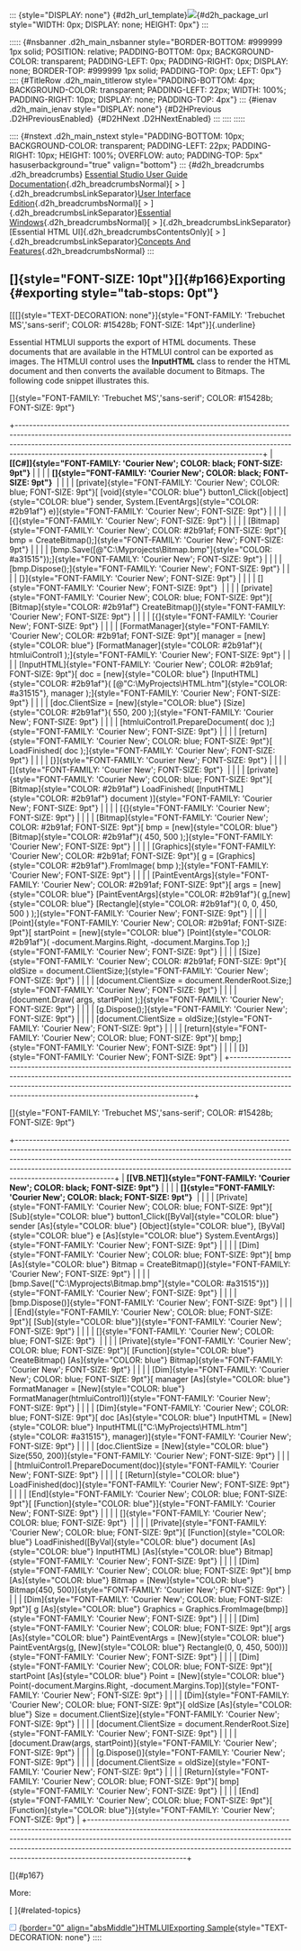 ::: {style="DISPLAY: none"}
[](ms-xhelp:///?Id=d2h_url_template){#d2h_url_template}![](!package_url!){#d2h_package_url style="WIDTH: 0px; DISPLAY: none; HEIGHT: 0px"}
:::

::::: {#nsbanner .d2h_main_nsbanner style="BORDER-BOTTOM: #999999 1px solid; POSITION: relative; PADDING-BOTTOM: 0px; BACKGROUND-COLOR: transparent; PADDING-LEFT: 0px; PADDING-RIGHT: 0px; DISPLAY: none; BORDER-TOP: #999999 1px solid; PADDING-TOP: 0px; LEFT: 0px"}
:::: {#TitleRow .d2h_main_titlerow style="PADDING-BOTTOM: 4px; BACKGROUND-COLOR: transparent; PADDING-LEFT: 22px; WIDTH: 100%; PADDING-RIGHT: 10px; DISPLAY: none; PADDING-TOP: 4px"}
::: {#ienav .d2h_main_ienav style="DISPLAY: none"}
[](ms-xhelp:///?Id=6dce74a2-bbec-4c9a-b1b6-446d70cc2c52){#D2HPrevious .D2HPreviousEnabled}  [](ms-xhelp:///?Id=5d5ffbd0-ef20-4698-8f19-d282cd271ba2){#D2HNext .D2HNextEnabled}
:::
::::
:::::

:::: {#nstext .d2h_main_nstext style="PADDING-BOTTOM: 10px; BACKGROUND-COLOR: transparent; PADDING-LEFT: 22px; PADDING-RIGHT: 10px; HEIGHT: 100%; OVERFLOW: auto; PADDING-TOP: 5px" hasuserbackground="true" valign="bottom"}
::: {#d2h_breadcrumbs .d2h_breadcrumbs}
[Essential Studio User Guide Documentation](ms-xhelp:///?Id=12457748-09e3-4d74-a240-8e049cedf030){.d2h_breadcrumbsNormal}[ \> ]{.d2h_breadcrumbsLinkSeparator}[User Interface Edition](ms-xhelp:///?Id=c29296b7-531c-413b-a0ec-488ca1f7f669){.d2h_breadcrumbsNormal}[ \> ]{.d2h_breadcrumbsLinkSeparator}[Essential Windows](ms-xhelp:///?Id=e60759d8-47a4-4570-9d7a-16a68d63f2ea){.d2h_breadcrumbsNormal}[ \> ]{.d2h_breadcrumbsLinkSeparator}[Essential HTML UI]{.d2h_breadcrumbsContentsOnly}[ \> ]{.d2h_breadcrumbsLinkSeparator}[Concepts And Features](ms-xhelp:///?Id=fcb5d682-601f-4d1c-ae54-299d1cc60ad8){.d2h_breadcrumbsNormal}
:::

## []{style="FONT-SIZE: 10pt"}[]{#p166}Exporting {#exporting style="tab-stops: 0pt"}

[[[]{style="TEXT-DECORATION: none"}]{style="FONT-FAMILY: 'Trebuchet MS','sans-serif'; COLOR: #15428b; FONT-SIZE: 14pt"}]{.underline} 

Essential HTMLUI supports the export of HTML documents. These documents that are available in the HTMLUI control can be exported as images. The HTMLUI control uses the **InputHTML** class to render the HTML document and then converts the available document to Bitmaps. The following code snippet illustrates this.

[]{style="FONT-FAMILY: 'Trebuchet MS','sans-serif'; COLOR: #15428b; FONT-SIZE: 9pt"} 

+--------------------------------------------------------------------------------------------------------------------------------------------------------------------------------------------------------------------------------------------------------------------------------------------------------------+
| **[\[C#\]]{style="FONT-FAMILY: 'Courier New'; COLOR: black; FONT-SIZE: 9pt"}**                                                                                                                                                                                                                               |
|                                                                                                                                                                                                                                                                                                              |
| **[]{style="FONT-FAMILY: 'Courier New'; COLOR: black; FONT-SIZE: 9pt"}**                                                                                                                                                                                                                                     |
|                                                                                                                                                                                                                                                                                                              |
| [private]{style="FONT-FAMILY: 'Courier New'; COLOR: blue; FONT-SIZE: 9pt"}[ [void]{style="COLOR: blue"} button1_Click([object]{style="COLOR: blue"} sender, System.[EventArgs]{style="COLOR: #2b91af"} e)]{style="FONT-FAMILY: 'Courier New'; FONT-SIZE: 9pt"}                                               |
|                                                                                                                                                                                                                                                                                                              |
| [{]{style="FONT-FAMILY: 'Courier New'; FONT-SIZE: 9pt"}                                                                                                                                                                                                                                                      |
|                                                                                                                                                                                                                                                                                                              |
| [Bitmap]{style="FONT-FAMILY: 'Courier New'; COLOR: #2b91af; FONT-SIZE: 9pt"}[ bmp = CreateBitmap();]{style="FONT-FAMILY: 'Courier New'; FONT-SIZE: 9pt"}                                                                                                                                                     |
|                                                                                                                                                                                                                                                                                                              |
| [bmp.Save([@\"C:\\Myprojects\\Bitmap.bmp\"]{style="COLOR: #a31515"});]{style="FONT-FAMILY: 'Courier New'; FONT-SIZE: 9pt"}                                                                                                                                                                                   |
|                                                                                                                                                                                                                                                                                                              |
| [bmp.Dispose();]{style="FONT-FAMILY: 'Courier New'; FONT-SIZE: 9pt"}                                                                                                                                                                                                                                         |
|                                                                                                                                                                                                                                                                                                              |
| [}]{style="FONT-FAMILY: 'Courier New'; FONT-SIZE: 9pt"}                                                                                                                                                                                                                                                      |
|                                                                                                                                                                                                                                                                                                              |
| []{style="FONT-FAMILY: 'Courier New'; FONT-SIZE: 9pt"}                                                                                                                                                                                                                                                       |
|                                                                                                                                                                                                                                                                                                              |
| [private]{style="FONT-FAMILY: 'Courier New'; COLOR: blue; FONT-SIZE: 9pt"}[ [Bitmap]{style="COLOR: #2b91af"} CreateBitmap()]{style="FONT-FAMILY: 'Courier New'; FONT-SIZE: 9pt"}                                                                                                                             |
|                                                                                                                                                                                                                                                                                                              |
| [{]{style="FONT-FAMILY: 'Courier New'; FONT-SIZE: 9pt"}                                                                                                                                                                                                                                                      |
|                                                                                                                                                                                                                                                                                                              |
| [FormatManager]{style="FONT-FAMILY: 'Courier New'; COLOR: #2b91af; FONT-SIZE: 9pt"}[ manager = [new]{style="COLOR: blue"} [FormatManager]{style="COLOR: #2b91af"}( htmluiControl1 );]{style="FONT-FAMILY: 'Courier New'; FONT-SIZE: 9pt"}                                                                    |
|                                                                                                                                                                                                                                                                                                              |
| [InputHTML]{style="FONT-FAMILY: 'Courier New'; COLOR: #2b91af; FONT-SIZE: 9pt"}[ doc = [new]{style="COLOR: blue"} [InputHTML]{style="COLOR: #2b91af"}( [@\"C:\\MyProjects\\HTML.htm\"]{style="COLOR: #a31515"}, manager );]{style="FONT-FAMILY: 'Courier New'; FONT-SIZE: 9pt"}                              |
|                                                                                                                                                                                                                                                                                                              |
| [doc.ClientSize = [new]{style="COLOR: blue"} [Size]{style="COLOR: #2b91af"}( 550, 200 );]{style="FONT-FAMILY: 'Courier New'; FONT-SIZE: 9pt"}                                                                                                                                                                |
|                                                                                                                                                                                                                                                                                                              |
| [htmluiControl1.PrepareDocument( doc );]{style="FONT-FAMILY: 'Courier New'; FONT-SIZE: 9pt"}                                                                                                                                                                                                                 |
|                                                                                                                                                                                                                                                                                                              |
| [return]{style="FONT-FAMILY: 'Courier New'; COLOR: blue; FONT-SIZE: 9pt"}[ LoadFinished( doc );]{style="FONT-FAMILY: 'Courier New'; FONT-SIZE: 9pt"}                                                                                                                                                         |
|                                                                                                                                                                                                                                                                                                              |
| [}]{style="FONT-FAMILY: 'Courier New'; FONT-SIZE: 9pt"}                                                                                                                                                                                                                                                      |
|                                                                                                                                                                                                                                                                                                              |
| []{style="FONT-FAMILY: 'Courier New'; FONT-SIZE: 9pt"}                                                                                                                                                                                                                                                       |
|                                                                                                                                                                                                                                                                                                              |
| [private]{style="FONT-FAMILY: 'Courier New'; COLOR: blue; FONT-SIZE: 9pt"}[ [Bitmap]{style="COLOR: #2b91af"} LoadFinished( [InputHTML]{style="COLOR: #2b91af"} document )]{style="FONT-FAMILY: 'Courier New'; FONT-SIZE: 9pt"}                                                                               |
|                                                                                                                                                                                                                                                                                                              |
| [{]{style="FONT-FAMILY: 'Courier New'; FONT-SIZE: 9pt"}                                                                                                                                                                                                                                                      |
|                                                                                                                                                                                                                                                                                                              |
| [Bitmap]{style="FONT-FAMILY: 'Courier New'; COLOR: #2b91af; FONT-SIZE: 9pt"}[ bmp = [new]{style="COLOR: blue"} [Bitmap]{style="COLOR: #2b91af"}( 450, 500 );]{style="FONT-FAMILY: 'Courier New'; FONT-SIZE: 9pt"}                                                                                            |
|                                                                                                                                                                                                                                                                                                              |
| [Graphics]{style="FONT-FAMILY: 'Courier New'; COLOR: #2b91af; FONT-SIZE: 9pt"}[ g = [Graphics]{style="COLOR: #2b91af"}.FromImage( bmp );]{style="FONT-FAMILY: 'Courier New'; FONT-SIZE: 9pt"}                                                                                                                |
|                                                                                                                                                                                                                                                                                                              |
| [PaintEventArgs]{style="FONT-FAMILY: 'Courier New'; COLOR: #2b91af; FONT-SIZE: 9pt"}[ args = [new]{style="COLOR: blue"} [PaintEventArgs]{style="COLOR: #2b91af"}( g,[new]{style="COLOR: blue"} [Rectangle]{style="COLOR: #2b91af"}( 0, 0, 450, 500 ) );]{style="FONT-FAMILY: 'Courier New'; FONT-SIZE: 9pt"} |
|                                                                                                                                                                                                                                                                                                              |
| [Point]{style="FONT-FAMILY: 'Courier New'; COLOR: #2b91af; FONT-SIZE: 9pt"}[ startPoint = [new]{style="COLOR: blue"} [Point]{style="COLOR: #2b91af"}( -document.Margins.Right, -document.Margins.Top );]{style="FONT-FAMILY: 'Courier New'; FONT-SIZE: 9pt"}                                                 |
|                                                                                                                                                                                                                                                                                                              |
| [Size]{style="FONT-FAMILY: 'Courier New'; COLOR: #2b91af; FONT-SIZE: 9pt"}[ oldSize = document.ClientSize;]{style="FONT-FAMILY: 'Courier New'; FONT-SIZE: 9pt"}                                                                                                                                              |
|                                                                                                                                                                                                                                                                                                              |
| [document.ClientSize = document.RenderRoot.Size;]{style="FONT-FAMILY: 'Courier New'; FONT-SIZE: 9pt"}                                                                                                                                                                                                        |
|                                                                                                                                                                                                                                                                                                              |
| [document.Draw( args, startPoint );]{style="FONT-FAMILY: 'Courier New'; FONT-SIZE: 9pt"}                                                                                                                                                                                                                     |
|                                                                                                                                                                                                                                                                                                              |
| [g.Dispose();]{style="FONT-FAMILY: 'Courier New'; FONT-SIZE: 9pt"}                                                                                                                                                                                                                                           |
|                                                                                                                                                                                                                                                                                                              |
| [document.ClientSize = oldSize;]{style="FONT-FAMILY: 'Courier New'; FONT-SIZE: 9pt"}                                                                                                                                                                                                                         |
|                                                                                                                                                                                                                                                                                                              |
| [return]{style="FONT-FAMILY: 'Courier New'; COLOR: blue; FONT-SIZE: 9pt"}[ bmp;]{style="FONT-FAMILY: 'Courier New'; FONT-SIZE: 9pt"}                                                                                                                                                                         |
|                                                                                                                                                                                                                                                                                                              |
| [}]{style="FONT-FAMILY: 'Courier New'; FONT-SIZE: 9pt"}                                                                                                                                                                                                                                                      |
+--------------------------------------------------------------------------------------------------------------------------------------------------------------------------------------------------------------------------------------------------------------------------------------------------------------+

[]{style="FONT-FAMILY: 'Trebuchet MS','sans-serif'; COLOR: #15428b; FONT-SIZE: 9pt"} 

+---------------------------------------------------------------------------------------------------------------------------------------------------------------------------------------------------------------------------------------------------------------------------------------------------------------------------------------------------+
| **[\[VB.NET\]]{style="FONT-FAMILY: 'Courier New'; COLOR: black; FONT-SIZE: 9pt"}**                                                                                                                                                                                                                                                                |
|                                                                                                                                                                                                                                                                                                                                                   |
| **[]{style="FONT-FAMILY: 'Courier New'; COLOR: black; FONT-SIZE: 9pt"}**                                                                                                                                                                                                                                                                          |
|                                                                                                                                                                                                                                                                                                                                                   |
| [Private]{style="FONT-FAMILY: 'Courier New'; COLOR: blue; FONT-SIZE: 9pt"}[ [Sub]{style="COLOR: blue"} button1_Click([ByVal]{style="COLOR: blue"} sender [As]{style="COLOR: blue"} [Object]{style="COLOR: blue"}, [ByVal]{style="COLOR: blue"} e [As]{style="COLOR: blue"} System.EventArgs)]{style="FONT-FAMILY: 'Courier New'; FONT-SIZE: 9pt"} |
|                                                                                                                                                                                                                                                                                                                                                   |
| [Dim]{style="FONT-FAMILY: 'Courier New'; COLOR: blue; FONT-SIZE: 9pt"}[ bmp [As]{style="COLOR: blue"} Bitmap = CreateBitmap()]{style="FONT-FAMILY: 'Courier New'; FONT-SIZE: 9pt"}                                                                                                                                                                |
|                                                                                                                                                                                                                                                                                                                                                   |
| [bmp.Save([\"C:\\Myprojects\\Bitmap.bmp\"]{style="COLOR: #a31515"})]{style="FONT-FAMILY: 'Courier New'; FONT-SIZE: 9pt"}                                                                                                                                                                                                                          |
|                                                                                                                                                                                                                                                                                                                                                   |
| [bmp.Dispose()]{style="FONT-FAMILY: 'Courier New'; FONT-SIZE: 9pt"}                                                                                                                                                                                                                                                                               |
|                                                                                                                                                                                                                                                                                                                                                   |
| [End]{style="FONT-FAMILY: 'Courier New'; COLOR: blue; FONT-SIZE: 9pt"}[ [Sub]{style="COLOR: blue"}]{style="FONT-FAMILY: 'Courier New'; FONT-SIZE: 9pt"}                                                                                                                                                                                           |
|                                                                                                                                                                                                                                                                                                                                                   |
| []{style="FONT-FAMILY: 'Courier New'; COLOR: blue; FONT-SIZE: 9pt"}                                                                                                                                                                                                                                                                               |
|                                                                                                                                                                                                                                                                                                                                                   |
| [Private]{style="FONT-FAMILY: 'Courier New'; COLOR: blue; FONT-SIZE: 9pt"}[ [Function]{style="COLOR: blue"} CreateBitmap() [As]{style="COLOR: blue"} Bitmap]{style="FONT-FAMILY: 'Courier New'; FONT-SIZE: 9pt"}                                                                                                                                  |
|                                                                                                                                                                                                                                                                                                                                                   |
| [Dim]{style="FONT-FAMILY: 'Courier New'; COLOR: blue; FONT-SIZE: 9pt"}[ manager [As]{style="COLOR: blue"} FormatManager = [New]{style="COLOR: blue"} FormatManager(htmluiControl1)]{style="FONT-FAMILY: 'Courier New'; FONT-SIZE: 9pt"}                                                                                                           |
|                                                                                                                                                                                                                                                                                                                                                   |
| [Dim]{style="FONT-FAMILY: 'Courier New'; COLOR: blue; FONT-SIZE: 9pt"}[ doc [As]{style="COLOR: blue"} InputHTML = [New]{style="COLOR: blue"} InputHTML([\"C:\\MyProjects\\HTML.htm\"]{style="COLOR: #a31515"}, manager)]{style="FONT-FAMILY: 'Courier New'; FONT-SIZE: 9pt"}                                                                      |
|                                                                                                                                                                                                                                                                                                                                                   |
| [doc.ClientSize = [New]{style="COLOR: blue"} Size(550, 200)]{style="FONT-FAMILY: 'Courier New'; FONT-SIZE: 9pt"}                                                                                                                                                                                                                                  |
|                                                                                                                                                                                                                                                                                                                                                   |
| [htmluiControl1.PrepareDocument(doc)]{style="FONT-FAMILY: 'Courier New'; FONT-SIZE: 9pt"}                                                                                                                                                                                                                                                         |
|                                                                                                                                                                                                                                                                                                                                                   |
| [ [Return]{style="COLOR: blue"} LoadFinished(doc)]{style="FONT-FAMILY: 'Courier New'; FONT-SIZE: 9pt"}                                                                                                                                                                                                                                            |
|                                                                                                                                                                                                                                                                                                                                                   |
| [End]{style="FONT-FAMILY: 'Courier New'; COLOR: blue; FONT-SIZE: 9pt"}[ [Function]{style="COLOR: blue"}]{style="FONT-FAMILY: 'Courier New'; FONT-SIZE: 9pt"}                                                                                                                                                                                      |
|                                                                                                                                                                                                                                                                                                                                                   |
| []{style="FONT-FAMILY: 'Courier New'; COLOR: blue; FONT-SIZE: 9pt"}                                                                                                                                                                                                                                                                               |
|                                                                                                                                                                                                                                                                                                                                                   |
| [Private]{style="FONT-FAMILY: 'Courier New'; COLOR: blue; FONT-SIZE: 9pt"}[ [Function]{style="COLOR: blue"} LoadFinished([ByVal]{style="COLOR: blue"} document [As]{style="COLOR: blue"} InputHTML) [As]{style="COLOR: blue"} Bitmap]{style="FONT-FAMILY: 'Courier New'; FONT-SIZE: 9pt"}                                                         |
|                                                                                                                                                                                                                                                                                                                                                   |
| [Dim]{style="FONT-FAMILY: 'Courier New'; COLOR: blue; FONT-SIZE: 9pt"}[ bmp [As]{style="COLOR: blue"} Bitmap = [New]{style="COLOR: blue"} Bitmap(450, 500)]{style="FONT-FAMILY: 'Courier New'; FONT-SIZE: 9pt"}                                                                                                                                   |
|                                                                                                                                                                                                                                                                                                                                                   |
| [Dim]{style="FONT-FAMILY: 'Courier New'; COLOR: blue; FONT-SIZE: 9pt"}[ g [As]{style="COLOR: blue"} Graphics = Graphics.FromImage(bmp)]{style="FONT-FAMILY: 'Courier New'; FONT-SIZE: 9pt"}                                                                                                                                                       |
|                                                                                                                                                                                                                                                                                                                                                   |
| [Dim]{style="FONT-FAMILY: 'Courier New'; COLOR: blue; FONT-SIZE: 9pt"}[ args [As]{style="COLOR: blue"} PaintEventArgs = [New]{style="COLOR: blue"} PaintEventArgs(g, [New]{style="COLOR: blue"} Rectangle(0, 0, 450, 500))]{style="FONT-FAMILY: 'Courier New'; FONT-SIZE: 9pt"}                                                                   |
|                                                                                                                                                                                                                                                                                                                                                   |
| [Dim]{style="FONT-FAMILY: 'Courier New'; COLOR: blue; FONT-SIZE: 9pt"}[ startPoint [As]{style="COLOR: blue"} Point = [New]{style="COLOR: blue"} Point(-document.Margins.Right, -document.Margins.Top)]{style="FONT-FAMILY: 'Courier New'; FONT-SIZE: 9pt"}                                                                                        |
|                                                                                                                                                                                                                                                                                                                                                   |
| [Dim]{style="FONT-FAMILY: 'Courier New'; COLOR: blue; FONT-SIZE: 9pt"}[ oldSize [As]{style="COLOR: blue"} Size = document.ClientSize]{style="FONT-FAMILY: 'Courier New'; FONT-SIZE: 9pt"}                                                                                                                                                         |
|                                                                                                                                                                                                                                                                                                                                                   |
| [document.ClientSize = document.RenderRoot.Size]{style="FONT-FAMILY: 'Courier New'; FONT-SIZE: 9pt"}                                                                                                                                                                                                                                              |
|                                                                                                                                                                                                                                                                                                                                                   |
| [document.Draw(args, startPoint)]{style="FONT-FAMILY: 'Courier New'; FONT-SIZE: 9pt"}                                                                                                                                                                                                                                                             |
|                                                                                                                                                                                                                                                                                                                                                   |
| [g.Dispose()]{style="FONT-FAMILY: 'Courier New'; FONT-SIZE: 9pt"}                                                                                                                                                                                                                                                                                 |
|                                                                                                                                                                                                                                                                                                                                                   |
| [document.ClientSize = oldSize]{style="FONT-FAMILY: 'Courier New'; FONT-SIZE: 9pt"}                                                                                                                                                                                                                                                               |
|                                                                                                                                                                                                                                                                                                                                                   |
| [Return]{style="FONT-FAMILY: 'Courier New'; COLOR: blue; FONT-SIZE: 9pt"}[ bmp]{style="FONT-FAMILY: 'Courier New'; FONT-SIZE: 9pt"}                                                                                                                                                                                                               |
|                                                                                                                                                                                                                                                                                                                                                   |
| [End]{style="FONT-FAMILY: 'Courier New'; COLOR: blue; FONT-SIZE: 9pt"}[ [Function]{style="COLOR: blue"}]{style="FONT-FAMILY: 'Courier New'; FONT-SIZE: 9pt"}                                                                                                                                                                                      |
+---------------------------------------------------------------------------------------------------------------------------------------------------------------------------------------------------------------------------------------------------------------------------------------------------------------------------------------------------+

[]{#p167} 

More:

[ ]{#related-topics}

[![](button.gif){border="0" align="absMiddle"}HTMLUIExporting Sample](ms-xhelp:///?Id=5d5ffbd0-ef20-4698-8f19-d282cd271ba2){style="TEXT-DECORATION: none"}
::::
